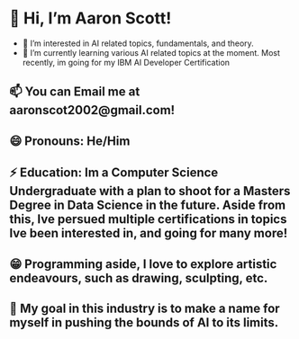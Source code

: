 <html>
<body>
   <h1>👋 Hi, I’m Aaron Scott!</h1>
  <ul>
    <li>👀 I’m interested in AI related topics, fundamentals, and theory.</li>
    <li>🌱 I’m currently learning various AI related topics at the moment. Most recently, im going for my IBM AI Developer Certification</li>
  </ul>  
  <h2>📫 You can Email me at aaronscot2002@gmail.com!</h2>
  <h2> 😄 Pronouns: He/Him</h2>
  <h2>⚡ Education: Im a Computer Science Undergraduate with a plan to shoot for a Masters Degree in Data Science in the future. Aside from this, Ive persued multiple certifications in topics Ive been interested in, and going for many more!</h2>
  <h2>😁 Programming aside, I love to explore artistic endeavours, such as drawing, sculpting, etc.</h2>
  <h2>🤖 My goal in this industry is to make a name for myself in pushing the bounds of AI to its limits.</h2>
</body>
</html>
